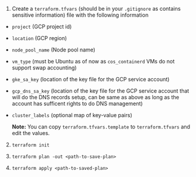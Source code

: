 1. Create a `terraform.tfvars` (should be in your `.gitignore` as contains sensitive information) file with the following information
- `project` (GCP project id)
- `location` (GCP region)
- `node_pool_name` (Node pool name)
- `vm_type` (must be Ubuntu as of now as `cos_containerd` VMs do not support swap accounting)
- `gke_sa_key` (location of the key file for the GCP service account)
- `gcp_dns_sa_key` (location of the key file for the GCP service account that will do the DNS records setup, can be same as above as long as the account has sufficent rights to do DNS management)
- `cluster_labels` (optional map of key-value pairs)

  **Note:** You can copy `terraform.tfvars.template` to `terraform.tfvars` and edit the values.

2. `terraform init`

3. `terraform plan -out <path-to-save-plan>`

4. `terraform apply <path-to-saved-plan>`

